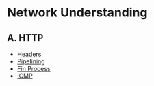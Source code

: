 <link rel="stylesheet" type="text/css" media="all" href="https://shlomo90.github.io/homepage.css" />

# Network Understanding

## A. HTTP

* [Headers](headers.md)
* [Pipelining](pipeline.md)
* [Fin Process](fin_process.md)
* [ICMP](icmp.md)
